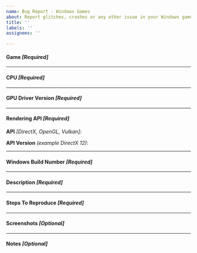 ```yaml
---
name: Bug Report - Windows Games
about: Report glitches, crashes or any other issue in your Windows games
title: ''
labels: ''
assignees: ''

---
```


#### Game _[Required]_




---
#### CPU _[Required]_




---
#### GPU Driver Version _[Required]_




---
#### Rendering API _[Required]_

**API** _[DirectX, OpenGL, Vulkan]_:



**API Version** _(example DirectX 12)_:



---
#### Windows Build Number _[Required]_




---
#### Description _[Required]_




---
#### Steps To Reproduce _[Required]_




---
#### Screenshots _[Optional]_




---
#### Notes _[Optional]_
